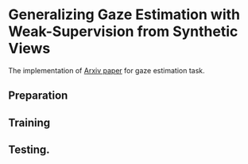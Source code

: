 # Generalizing Gaze Estimation with Weak-Supervision from Synthetic Views

The implementation of [Arxiv paper](https://arxiv.org/abs/2212.02997) for gaze estimation task.


## Preparation


## Training


## Testing.


